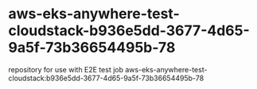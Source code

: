 # aws-eks-anywhere-test-cloudstack-b936e5dd-3677-4d65-9a5f-73b36654495b-78
repository for use with E2E test job aws-eks-anywhere-test-cloudstack:b936e5dd-3677-4d65-9a5f-73b36654495b-78

